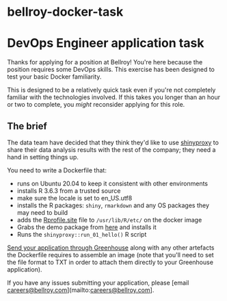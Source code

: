 # bellroy-docker-task
# DevOps Engineer application task

Thanks for applying for a position at Bellroy! You're here because the position requires some DevOps skills. This exercise has 
been designed to test your basic Docker familiarity.

This is designed to be a relatively quick task even if you're not completely familiar with the technologies involved. If this 
takes you longer than an hour or two to complete, you _might_ reconsider applying for this role.

## The brief

The data team have decided that they think they'd like to use [shinyproxy](https://www.openanalytics.eu/tags/shinyproxy/) 
to share their data analysis results with the rest of the company; they need a hand in setting things up. 

You need to write a Dockerfile that:

* runs on Ubuntu 20.04 to keep it consistent with other environments
* installs R 3.6.3 from a trusted source
* make sure the locale is set to en_US.utf8
* installs the R packages: `shiny`, `rmarkdown` and any OS packages they may need to build
* adds the [Rprofile.site](https://github.com/openanalytics/shinyproxy-demo/blob/master/Rprofile.site) file to 
  `/usr/lib/R/etc/` on the docker image
* Grabs the demo package from [here](https://github.com/openanalytics/shinyproxy-demo/blob/master/shinyproxy_0.0.1.tar.gz) 
  and installs it
* Runs the `shinyproxy::run_01_hello()` R script

[Send your application through Greenhouse](https://boards.greenhouse.io/bellroy/jobs/3395047) along with any other artefacts the Dockerfile requires to assemble an image (note that you'll need to set the file format to TXT in order to attach them directly to your Greenhouse application). 

If you have any issues submitting your application, please [email careers@bellroy.com](mailto:careers@bellroy.com].
